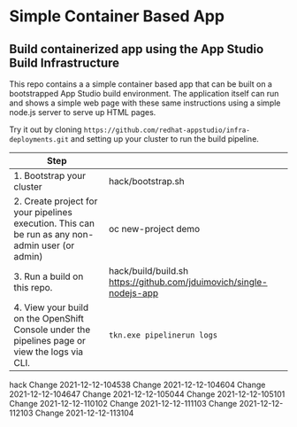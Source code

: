 # Simple Container Based App 

## Build containerized app using the App Studio Build Infrastructure 

This repo contains a a simple container based app that can be built on a bootstrapped App Studio build environment.
The application itself can run and shows a simple web page with these same instructions using a simple node.js server to serve up HTML pages. 

Try it out by cloning `https://github.com/redhat-appstudio/infra-deployments.git`  and setting up your cluster to run the build pipeline.
 
| Step    |    |
| ----------- | ----------- |
| 1.  Bootstrap your cluster    |  hack/bootstrap.sh    |
| 2.  Create project for your pipelines execution. This can be run as any non-admin user (or admin)    |  oc new-project demo     |  
| 3.  Run a build on this repo. |  hack/build/build.sh  https://github.com/jduimovich/single-nodejs-app       |
| 4.  View your build on the OpenShift Console under the pipelines page or view the logs via CLI. |  `tkn.exe pipelinerun logs`   


 hack
Change 2021-12-12-104538 
Change 2021-12-12-104604 
Change 2021-12-12-104647 
Change 2021-12-12-105044 
Change 2021-12-12-105101 
Change 2021-12-12-110102 
Change 2021-12-12-111103 
Change 2021-12-12-112103 
Change 2021-12-12-113104 
